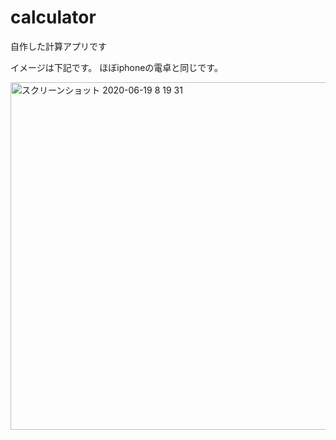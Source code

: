 # calculator

自作した計算アプリです

イメージは下記です。
ほぼiphoneの電卓と同じです。

<img width="556" alt="スクリーンショット 2020-06-19 8 19 31" src="https://user-images.githubusercontent.com/57295201/85081095-fa2c2880-b205-11ea-8970-4801c6a7c268.png">
